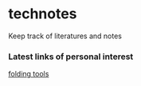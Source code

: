 # technotes
Keep track of literatures and notes

### Latest links of personal interest
[folding tools](https://github.com/sacdallago/folding_tools)

